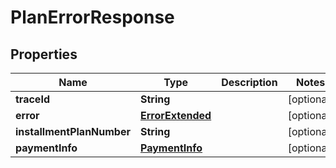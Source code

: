 

# PlanErrorResponse


## Properties

| Name | Type | Description | Notes |
|------------ | ------------- | ------------- | -------------|
|**traceId** | **String** |  |  [optional] |
|**error** | [**ErrorExtended**](ErrorExtended.md) |  |  [optional] |
|**installmentPlanNumber** | **String** |  |  [optional] |
|**paymentInfo** | [**PaymentInfo**](PaymentInfo.md) |  |  [optional] |



